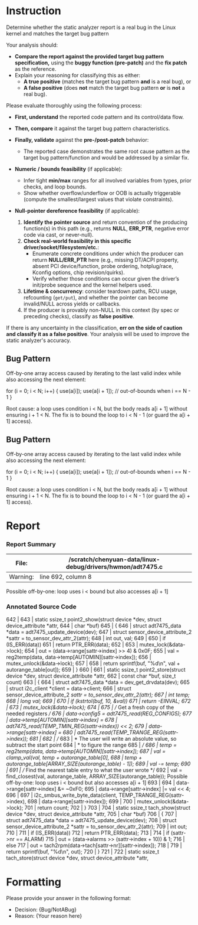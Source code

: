 # Instruction

Determine whether the static analyzer report is a real bug in the Linux kernel and matches the target bug pattern

Your analysis should:
- **Compare the report against the provided target bug pattern specification,** using the **buggy function (pre-patch)** and the **fix patch** as the reference.
- Explain your reasoning for classifying this as either:
  - **A true positive** (matches the target bug pattern **and** is a real bug), or
  - **A false positive** (does **not** match the target bug pattern **or** is **not** a real bug).

Please evaluate thoroughly using the following process:

- **First, understand** the reported code pattern and its control/data flow.
- **Then, compare** it against the target bug pattern characteristics.
- **Finally, validate** against the **pre-/post-patch** behavior:
  - The reported case demonstrates the same root cause pattern as the target bug pattern/function and would be addressed by a similar fix.

- **Numeric / bounds feasibility** (if applicable):
  - Infer tight **min/max** ranges for all involved variables from types, prior checks, and loop bounds.
  - Show whether overflow/underflow or OOB is actually triggerable (compute the smallest/largest values that violate constraints).

- **Null-pointer dereference feasibility** (if applicable):
  1. **Identify the pointer source** and return convention of the producing function(s) in this path (e.g., returns **NULL**, **ERR_PTR**, negative error code via cast, or never-null).
  2. **Check real-world feasibility in this specific driver/socket/filesystem/etc.**:
     - Enumerate concrete conditions under which the producer can return **NULL/ERR_PTR** here (e.g., missing DT/ACPI property, absent PCI device/function, probe ordering, hotplug/race, Kconfig options, chip revision/quirks).
     - Verify whether those conditions can occur given the driver’s init/probe sequence and the kernel helpers used.
  3. **Lifetime & concurrency**: consider teardown paths, RCU usage, refcounting (`get/put`), and whether the pointer can become invalid/NULL across yields or callbacks.
  4. If the producer is provably non-NULL in this context (by spec or preceding checks), classify as **false positive**.

If there is any uncertainty in the classification, **err on the side of caution and classify it as a false positive**. Your analysis will be used to improve the static analyzer's accuracy.

## Bug Pattern

Off-by-one array access caused by iterating to the last valid index while also accessing the next element:

for (i = 0; i < N; i++) {
    use(a[i]);
    use(a[i + 1]); // out-of-bounds when i == N - 1
}

Root cause: a loop uses condition i < N, but the body reads a[i + 1] without ensuring i + 1 < N. The fix is to bound the loop to i < N - 1 (or guard the a[i + 1] access).

## Bug Pattern

Off-by-one array access caused by iterating to the last valid index while also accessing the next element:

for (i = 0; i < N; i++) {
    use(a[i]);
    use(a[i + 1]); // out-of-bounds when i == N - 1
}

Root cause: a loop uses condition i < N, but the body reads a[i + 1] without ensuring i + 1 < N. The fix is to bound the loop to i < N - 1 (or guard the a[i + 1] access).

# Report

### Report Summary

File:| /scratch/chenyuan-data/linux-debug/drivers/hwmon/adt7475.c
---|---
Warning:| line 692, column 8
Possible off-by-one: loop uses i < bound but also accesses a[i + 1]

### Annotated Source Code


642   |
643   | static ssize_t point2_show(struct device *dev, struct device_attribute *attr,
644   |  char *buf)
645   | {
646   |  struct adt7475_data *data = adt7475_update_device(dev);
647   |  struct sensor_device_attribute_2 *sattr = to_sensor_dev_attr_2(attr);
648   |  int out, val;
649   |
650   |  if (IS_ERR(data))
651   |  return PTR_ERR(data);
652   |
653   |  mutex_lock(&data->lock);
654   | 	out = (data->range[sattr->index] >> 4) & 0x0F;
655   | 	val = reg2temp(data, data->temp[AUTOMIN][sattr->index]);
656   | 	mutex_unlock(&data->lock);
657   |
658   |  return sprintf(buf, "%d\n", val + autorange_table[out]);
659   | }
660   |
661   | static ssize_t point2_store(struct device *dev, struct device_attribute *attr,
662   |  const char *buf, size_t count)
663   | {
664   |  struct adt7475_data *data = dev_get_drvdata(dev);
665   |  struct i2c_client *client = data->client;
666   |  struct sensor_device_attribute_2 *sattr = to_sensor_dev_attr_2(attr);
667   |  int temp;
668   |  long val;
669   |
670   |  if (kstrtol(buf, 10, &val))
671   |  return -EINVAL;
672   |
673   |  mutex_lock(&data->lock);
674   |
675   |  /* Get a fresh copy of the needed registers */
676   | 	data->config5 = adt7475_read(REG_CONFIG5);
677   | 	data->temp[AUTOMIN][sattr->index] =
678   |  adt7475_read(TEMP_TMIN_REG(sattr->index)) << 2;
679   | 	data->range[sattr->index] =
680   |  adt7475_read(TEMP_TRANGE_REG(sattr->index));
681   |
682   |  /*
683   |  * The user will write an absolute value, so subtract the start point
684   |  * to figure the range
685   |  */
686   | 	temp = reg2temp(data, data->temp[AUTOMIN][sattr->index]);
687   | 	val = clamp_val(val, temp + autorange_table[0],
688   |  temp + autorange_table[ARRAY_SIZE(autorange_table) - 1]);
689   | 	val -= temp;
690   |
691   |  /* Find the nearest table entry to what the user wrote */
692   | 	val = find_closest(val, autorange_table, ARRAY_SIZE(autorange_table));
    Possible off-by-one: loop uses i < bound but also accesses a[i + 1]
693   |
694   | 	data->range[sattr->index] &= ~0xF0;
695   | 	data->range[sattr->index] |= val << 4;
696   |
697   | 	i2c_smbus_write_byte_data(client, TEMP_TRANGE_REG(sattr->index),
698   | 				  data->range[sattr->index]);
699   |
700   | 	mutex_unlock(&data->lock);
701   |  return count;
702   | }
703   |
704   | static ssize_t tach_show(struct device *dev, struct device_attribute *attr,
705   |  char *buf)
706   | {
707   |  struct adt7475_data *data = adt7475_update_device(dev);
708   |  struct sensor_device_attribute_2 *sattr = to_sensor_dev_attr_2(attr);
709   |  int out;
710   |
711   |  if (IS_ERR(data))
712   |  return PTR_ERR(data);
713   |
714   |  if (sattr->nr == ALARM)
715   | 		out = (data->alarms >> (sattr->index + 10)) & 1;
716   |  else
717   | 		out = tach2rpm(data->tach[sattr->nr][sattr->index]);
718   |
719   |  return sprintf(buf, "%d\n", out);
720   | }
721   |
722   | static ssize_t tach_store(struct device *dev, struct device_attribute *attr,

# Formatting

Please provide your answer in the following format:

- Decision: {Bug/NotABug}
- Reason: {Your reason here}
